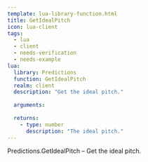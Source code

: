 ```yaml
---
template: lua-library-function.html
title: GetIdealPitch
icon: lua-client
tags:
  - lua
  - client
  - needs-verification
  - needs-example
lua:
  library: Predictions
  function: GetIdealPitch
  realm: client
  description: "Get the ideal pitch."
  
  arguments:
  
  returns:
    - type: number
      description: "The ideal pitch."
---
```


<div class="lua__search__keywords">
Predictions.GetIdealPitch &#x2013; Get the ideal pitch.
</div>
